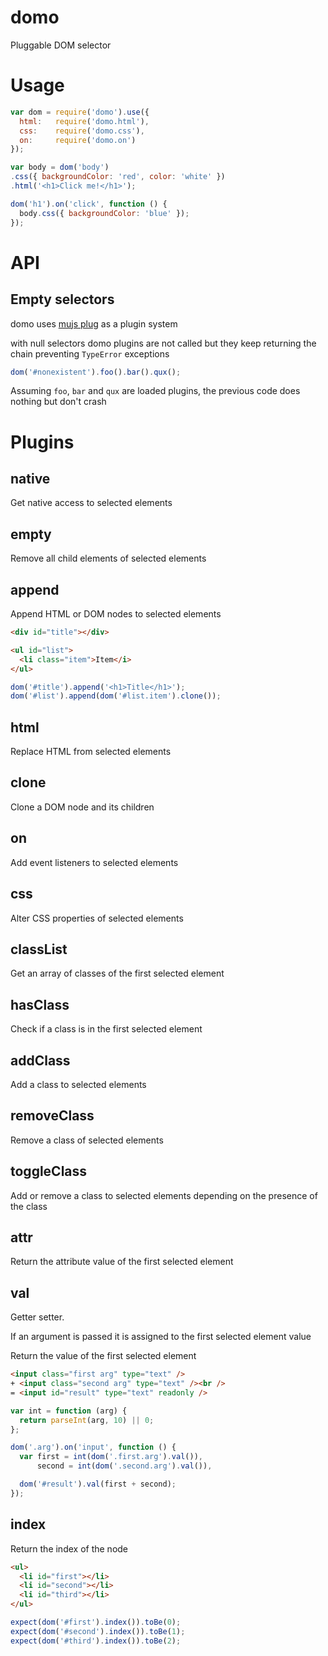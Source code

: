 domo
====

Pluggable DOM selector

Usage
=====

```js
var dom = require('domo').use({
  html:   require('domo.html'),
  css:    require('domo.css'),
  on:     require('domo.on')
});

var body = dom('body')
.css({ backgroundColor: 'red', color: 'white' })
.html('<h1>Click me!</h1>');

dom('h1').on('click', function () {
  body.css({ backgroundColor: 'blue' });
});
```

API
===

Empty selectors
---------------

domo uses [mujs plug](http://github.com/mujs/mu.api) as a plugin system

with null selectors domo plugins are not called but they keep returning the
chain preventing `TypeError` exceptions

```js
dom('#nonexistent').foo().bar().qux();
```

Assuming `foo`, `bar` and `qux` are loaded plugins, the previous code does
nothing but don't crash

Plugins
=======

native
------

Get native access to selected elements

empty
-----

Remove all child elements of selected elements

append
------

Append HTML or DOM nodes to selected elements

```html
<div id="title"></div>

<ul id="list">
  <li class="item">Item</i>
</ul>
```

```js
dom('#title').append('<h1>Title</h1>');
dom('#list').append(dom('#list.item').clone());
```

html
----

Replace HTML from selected elements

clone
-----

Clone a DOM node and its children

on
--

Add event listeners to selected elements

css
---

Alter CSS properties of selected elements

classList
---------

Get an array of classes of the first selected element

hasClass
--------

Check if a class is in the first selected element

addClass
--------

Add a class to selected elements

removeClass
-----------

Remove a class of selected elements

toggleClass
-----------

Add or remove a class to selected elements depending on the presence of the
class

attr
----

Return the attribute value of the first selected element

val
---

Getter setter.

If an argument is passed it is assigned to the first selected element value

Return the value of the first selected element

```html
<input class="first arg" type="text" />
+ <input class="second arg" type="text" /><br />
= <input id="result" type="text" readonly />
```

```js
var int = function (arg) {
  return parseInt(arg, 10) || 0;
};

dom('.arg').on('input', function () {
  var first = int(dom('.first.arg').val()),
      second = int(dom('.second.arg').val()),

  dom('#result').val(first + second);
});
```

index
-----

Return the index of the node

```html
<ul>
  <li id="first"></li>
  <li id="second"></li>
  <li id="third"></li>
</ul>
```

```js
expect(dom('#first').index()).toBe(0);
expect(dom('#second').index()).toBe(1);
expect(dom('#third').index()).toBe(2);
```

